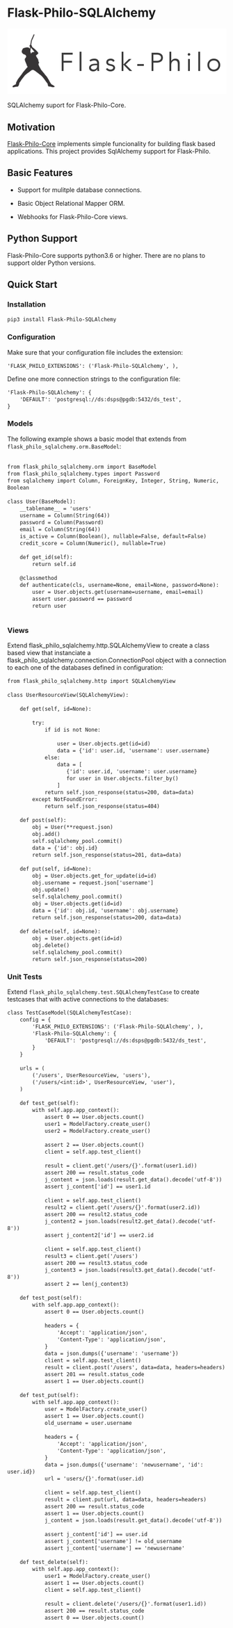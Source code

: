 # Flask-Philo-SQLAlchemy

![Flask-Philo Logo](https://raw.githubusercontent.com/Riffstation/Flask-Philo-Core/master/documentation/source/_static/banner_1.png)


SQLAlchemy suport for Flask-Philo-Core.

## Motivation

[Flask-Philo-Core](http://flask-philo-core.readthedocs.io/en/latest/) implements
simple funcionality for building flask based applications. This project provides SqlAlchemy support for Flask-Philo.


## Basic Features

* Support for mulitple database connections.

* Basic Object Relational Mapper ORM.

* Webhooks for Flask-Philo-Core views.


## Python Support

Flask-Philo-Core supports python3.6 or higher. There are no plans to support
older Python versions.

## Quick Start

### Installation


```
pip3 install Flask-Philo-SQLAlchemy
```


### Configuration

Make sure that your configuration file includes the extension:

```
'FLASK_PHILO_EXTENSIONS': ('Flask-Philo-SQLAlchemy', ),
```


Define one more connection strings to the configuration file:

```
'Flask-Philo-SQLAlchemy': {
    'DEFAULT': 'postgresql://ds:dsps@pgdb:5432/ds_test',
}
```

### Models

The following  example shows a basic model that extends from
```flask_philo_sqlalchemy.orm.BaseModel```:

```

from flask_philo_sqlalchemy.orm import BaseModel
from flask_philo_sqlalchemy.types import Password
from sqlalchemy import Column, ForeignKey, Integer, String, Numeric, Boolean

class User(BaseModel):
    __tablename__ = 'users'
    username = Column(String(64))
    password = Column(Password)
    email = Column(String(64))
    is_active = Column(Boolean(), nullable=False, default=False)
    credit_score = Column(Numeric(), nullable=True)

    def get_id(self):
        return self.id

    @classmethod
    def authenticate(cls, username=None, email=None, password=None):
        user = User.objects.get(username=username, email=email)
        assert user.password == password
        return user


```


### Views

Extend  flask_philo_sqlalchemy.http.SQLAlchemyView to create a class based
view that instanciate a flask_philo_sqlalchemy.connection.ConnectionPool
object with a connection to each one of the databases defined in configuration:


```
from flask_philo_sqlalchemy.http import SQLAlchemyView

class UserResourceView(SQLAlchemyView):

    def get(self, id=None):

        try:
            if id is not None:

                user = User.objects.get(id=id)
                data = {'id': user.id, 'username': user.username}
            else:
                data = [
                   {'id': user.id, 'username': user.username}
                   for user in User.objects.filter_by()
                ]
            return self.json_response(status=200, data=data)
        except NotFoundError:
            return self.json_response(status=404)

    def post(self):
        obj = User(**request.json)
        obj.add()
        self.sqlalchemy_pool.commit()
        data = {'id': obj.id}
        return self.json_response(status=201, data=data)

    def put(self, id=None):
        obj = User.objects.get_for_update(id=id)
        obj.username = request.json['username']
        obj.update()
        self.sqlalchemy_pool.commit()
        obj = User.objects.get(id=id)
        data = {'id': obj.id, 'username': obj.username}
        return self.json_response(status=200, data=data)

    def delete(self, id=None):
        obj = User.objects.get(id=id)
        obj.delete()
        self.sqlalchemy_pool.commit()
        return self.json_response(status=200)

```


### Unit Tests

Extend ```flask_philo_sqlalchemy.test.SQLAlchemyTestCase``` to create testcases
that with active connections to the databases:



```
class TestCaseModel(SQLAlchemyTestCase):
    config = {
        'FLASK_PHILO_EXTENSIONS': ('Flask-Philo-SQLAlchemy', ),
        'Flask-Philo-SQLAlchemy': {
            'DEFAULT': 'postgresql://ds:dsps@pgdb:5432/ds_test',
        }
    }

    urls = (
        ('/users', UserResourceView, 'users'),
        ('/users/<int:id>', UserResourceView, 'user'),
    )

    def test_get(self):
        with self.app.app_context():
            assert 0 == User.objects.count()
            user1 = ModelFactory.create_user()
            user2 = ModelFactory.create_user()

            assert 2 == User.objects.count()
            client = self.app.test_client()

            result = client.get('/users/{}'.format(user1.id))
            assert 200 == result.status_code
            j_content = json.loads(result.get_data().decode('utf-8'))
            assert j_content['id'] == user1.id

            client = self.app.test_client()
            result2 = client.get('/users/{}'.format(user2.id))
            assert 200 == result2.status_code
            j_content2 = json.loads(result2.get_data().decode('utf-8'))
            assert j_content2['id'] == user2.id

            client = self.app.test_client()
            result3 = client.get('/users')
            assert 200 == result3.status_code
            j_content3 = json.loads(result3.get_data().decode('utf-8'))
            assert 2 == len(j_content3)

    def test_post(self):
        with self.app.app_context():
            assert 0 == User.objects.count()

            headers = {
                'Accept': 'application/json',
                'Content-Type': 'application/json',
            }
            data = json.dumps({'username': 'username'})
            client = self.app.test_client()
            result = client.post('/users', data=data, headers=headers)
            assert 201 == result.status_code
            assert 1 == User.objects.count()

    def test_put(self):
        with self.app.app_context():
            user = ModelFactory.create_user()
            assert 1 == User.objects.count()
            old_username = user.username

            headers = {
                'Accept': 'application/json',
                'Content-Type': 'application/json',
            }
            data = json.dumps({'username': 'newusername', 'id': user.id})
            url = 'users/{}'.format(user.id)

            client = self.app.test_client()
            result = client.put(url, data=data, headers=headers)
            assert 200 == result.status_code
            assert 1 == User.objects.count()
            j_content = json.loads(result.get_data().decode('utf-8'))

            assert j_content['id'] == user.id
            assert j_content['username'] != old_username
            assert j_content['username'] == 'newusername'

    def test_delete(self):
        with self.app.app_context():
            user1 = ModelFactory.create_user()
            assert 1 == User.objects.count()
            client = self.app.test_client()

            result = client.delete('/users/{}'.format(user1.id))
            assert 200 == result.status_code
            assert 0 == User.objects.count()

```
